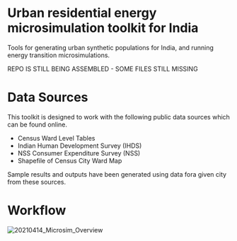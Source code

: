 # Urban residential energy microsimulation toolkit for India
Tools for generating urban synthetic populations for India, and running energy transition microsimulations.

REPO IS STILL BEING ASSEMBLED - SOME FILES STILL MISSING

# Data Sources
This toolkit is designed to work with the following public data sources which can be found online.

- Census Ward Level Tables
- Indian Human Development Survey (IHDS) 
- NSS Consumer Expenditure Survey (NSS)
- Shapefile of Census City Ward Map

Sample results and outputs have been generated using data fora given city from these sources.

# Workflow

![20210414_Microsim_Overview](https://user-images.githubusercontent.com/66263560/115389727-5ae51280-a1d5-11eb-89b8-db5de217be53.png)
